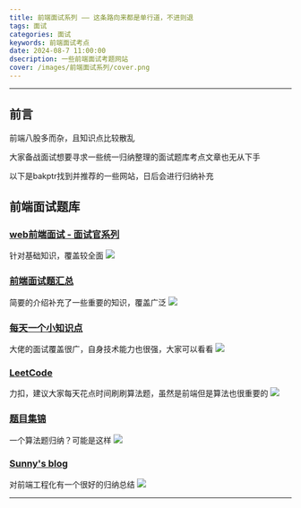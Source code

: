 ```yaml
---
title: 前端面试系列 —— 这条路向来都是单行道，不进则退
tags: 面试
categories: 面试
keywords: 前端面试考点
date: 2024-08-7 11:00:00
dsecription: 一些前端面试考题网站
cover: /images/前端面试系列/cover.png
---
```


---

## 前言

前端八股多而杂，且知识点比较散乱

大家备战面试想要寻求一些统一归纳整理的面试题库考点文章也无从下手

以下是bakptr找到并推荐的一些网站，日后会进行归纳补充

## 前端面试题库

### [web前端面试 - 面试官系列](https://vue3js.cn/interview/)
  针对基础知识，覆盖较全面
     ![](/images/前端面试系列/1.png)

### [前端面试题汇总](https://www.yuque.com/cuggz/interview)
  简要的介绍补充了一些重要的知识，覆盖广泛
     ![](/images/前端面试系列/2.png)

### [每天一个小知识点](https://www.yuque.com/boyyang/buosw0)
  大佬的面试覆盖很广，自身技术能力也很强，大家可以看看
     ![](/images/前端面试系列/3.png)

### [LeetCode](https://leetcode.cn/circle/discuss/JqLMsg/)
  力扣，建议大家每天花点时间刷刷算法题，虽然是前端但是算法也很重要的
     ![](/images/前端面试系列/4.png)

### [题目集锦](https://github.com/pwstrick/daily)
  一个算法题归纳？可能是这样
     ![](/images/前端面试系列/5.png)

### [Sunny's blog](https://sunny-117.github.io/blog/)
  对前端工程化有一个很好的归纳总结
    ![](/images/前端面试系列/6.png)

---
